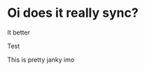 <!-- TITLE: But Does It Sync -->
<!-- SUBTITLE: A quick summary of But Does It Sync -->

# Oi does it really sync?
It better

Test

This is pretty janky imo